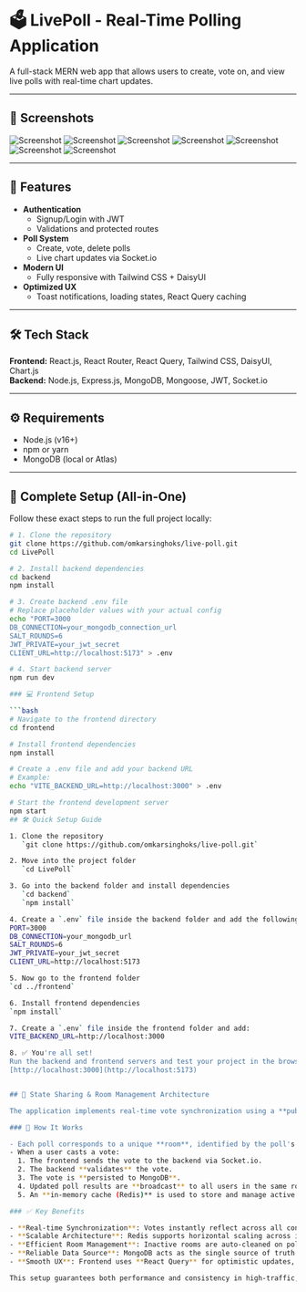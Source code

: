# 🗳️ LivePoll - Real-Time Polling Application

A full-stack MERN web app that allows users to create, vote on, and view live polls with real-time chart updates.

---

## 📸 Screenshots



![Screenshot](https://drive.google.com/uc?id=1L5GV02KJPWAA3w7mRURBvQt4RfWePVSF)
![Screenshot](https://drive.google.com/uc?id=1AKPNk4zQI45x6eA2P0uai_N3ZTys142d)
![Screenshot](https://drive.google.com/uc?id=1zaICKab0vSLRKYNA6RKsRAmbT3TAwsnO)
![Screenshot](https://drive.google.com/uc?id=13nuyPeQfB0fZZ2AgMhv2t1_dPrmm97ZC)
![Screenshot](https://drive.google.com/uc?id=1i48gQGfP5dBuHJpLYhds8pgtof2J4Saj)
![Screenshot](https://drive.google.com/uc?id=1H9RCIdVfVCNX41Civy-vDF8-GPeY9TCV)
![Screenshot](https://drive.google.com/uc?id=1TQRy35iCCx5_8jtqHkMqFU48x0saS3-H)

---

## 🚀 Features

- **Authentication**
  - Signup/Login with JWT
  - Validations and protected routes
- **Poll System**
  - Create, vote, delete polls
  - Live chart updates via Socket.io
- **Modern UI**
  - Fully responsive with Tailwind CSS + DaisyUI
- **Optimized UX**
  - Toast notifications, loading states, React Query caching

---

## 🛠 Tech Stack

**Frontend:** React.js, React Router, React Query, Tailwind CSS, DaisyUI, Chart.js  
**Backend:** Node.js, Express.js, MongoDB, Mongoose, JWT, Socket.io

---

## ⚙️ Requirements

- Node.js (v16+)
- npm or yarn
- MongoDB (local or Atlas)

---

## 🔧 Complete Setup (All-in-One)

Follow these exact steps to run the full project locally:

```bash
# 1. Clone the repository
git clone https://github.com/omkarsinghoks/live-poll.git
cd LivePoll

# 2. Install backend dependencies
cd backend
npm install

# 3. Create backend .env file
# Replace placeholder values with your actual config
echo "PORT=3000
DB_CONNECTION=your_mongodb_connection_url
SALT_ROUNDS=6
JWT_PRIVATE=your_jwt_secret
CLIENT_URL=http://localhost:5173" > .env

# 4. Start backend server
npm run dev

### 💻 Frontend Setup

```bash
# Navigate to the frontend directory
cd frontend

# Install frontend dependencies
npm install

# Create a .env file and add your backend URL
# Example:
echo "VITE_BACKEND_URL=http://localhost:3000" > .env

# Start the frontend development server
npm start
## 🛠️ Quick Setup Guide

1. Clone the repository  
   `git clone https://github.com/omkarsinghoks/live-poll.git`

2. Move into the project folder  
   `cd LivePoll`

3. Go into the backend folder and install dependencies  
   `cd backend`  
   `npm install`

4. Create a `.env` file inside the backend folder and add the following:
PORT=3000
DB_CONNECTION=your_mongodb_url
SALT_ROUNDS=6
JWT_PRIVATE=your_jwt_secret
CLIENT_URL=http://localhost:5173

5. Now go to the frontend folder  
`cd ../frontend`

6. Install frontend dependencies  
`npm install`

7. Create a `.env` file inside the frontend folder and add:
VITE_BACKEND_URL=http://localhost:3000

8. ✅ You're all set!  
Run the backend and frontend servers and test your project in the browser at:  
[http://localhost:3000](http://localhost:5173)


## 🔁 State Sharing & Room Management Architecture

The application implements real-time vote synchronization using a **pub/sub model** with **WebSocket (Socket.io)** connections.

### 🧠 How It Works

- Each poll corresponds to a unique **room**, identified by the poll's MongoDB `_id`.
- When a user casts a vote:
  1. The frontend sends the vote to the backend via Socket.io.
  2. The backend **validates** the vote.
  3. The vote is **persisted to MongoDB**.
  4. Updated poll results are **broadcast** to all users in the same room.
  5. An **in-memory cache (Redis)** is used to store and manage active room state.

### ✅ Key Benefits

- **Real-time Synchronization**: Votes instantly reflect across all connected clients.
- **Scalable Architecture**: Redis supports horizontal scaling across instances.
- **Efficient Room Management**: Inactive rooms are auto-cleaned on poll expiration.
- **Reliable Data Source**: MongoDB acts as the single source of truth.
- **Smooth UX**: Frontend uses **React Query** for optimistic updates, ensuring immediate visual feedback while syncing with the backend.

This setup guarantees both performance and consistency in high-traffic, real-time voting scenarios.




